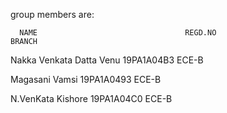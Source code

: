 group members are:


      NAME                                 REGD.NO                               BRANCH


Nakka Venkata Datta Venu                  19PA1A04B3                              ECE-B

Magasani Vamsi                            19PA1A0493                              ECE-B

N.VenKata Kishore                         19PA1A04C0                              ECE-B 
